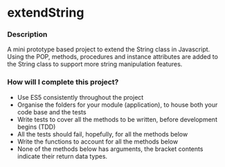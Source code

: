 # extendString

### Description
A mini prototype based project to extend the String class in Javascript. Using the POP, methods, procedures and instance attributes are added to the String class to support more string manipulation features.

### How will I complete this project?
- Use ES5 consistently throughout the project 
- Organise the folders for your module (application), to house both your code base and the tests
- Write tests to cover all the methods to be written, before development begins (TDD) 
- All the tests should fail, hopefully, for all the methods below
- Write the functions to account for all the methods below
- None of the methods below has arguments, the bracket contents indicate their return data types. 
